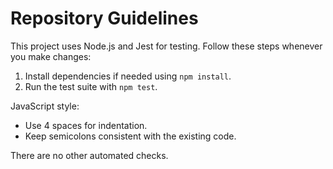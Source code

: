 # Repository Guidelines

This project uses Node.js and Jest for testing. Follow these steps whenever you make changes:

1. Install dependencies if needed using `npm install`.
2. Run the test suite with `npm test`.

JavaScript style:
- Use 4 spaces for indentation.
- Keep semicolons consistent with the existing code.

There are no other automated checks.
